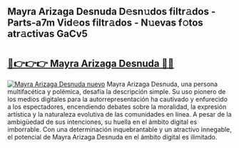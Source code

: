 ## Mayra Arizaga Desnuda D𝚎sn𝚞dos filtr𝚊dos - Parts-a7m Vid𝚎os filtr𝚊dos - N𝚞evas f𝚘tos atr𝚊ctivas GaCv5

# <h2><a href="http://mb8zjeb.tromn.icu/?c=Mayra+Arizaga+Desnuda">🔗👉👉👉 Mayra Arizaga Desnuda 🔗🔗</a></h2>

[![Mayra Arizaga Desnuda nuevo](https://i.imgur.com/pEAQMta.gif)](http://mb8zjeb.tromn.icu/?c=Mayra+Arizaga+Desnuda)
Mayra Arizaga Desnuda, una persona multifacética y polémica, desafía la descripción simple. Su uso pionero de los medios digitales para la autorrepresentación ha cautivado y enfurecido a los espectadores, encendiendo debates sobre la moralidad, la expresión artística y la naturaleza evolutiva de las comunidades en línea. A pesar de la ambigüedad de sus intenciones, su huella en el ámbito digital es imborrable. Con una determinación inquebrantable y un atractivo innegable, el potencial de Mayra Arizaga Desnuda en el ámbito digital es ilimitado.
